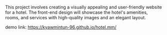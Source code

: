 This project involves creating a visually appealing and user-friendly website for a hotel. The front-end design will showcase the hotel's amenities, rooms, and services with high-quality images and an elegant layout.

demo link: https://kyawmintun-96.github.io/hotel.mm/
